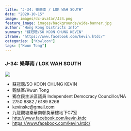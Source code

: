 ```yaml
---
title: "J-34: 樂華南 / LOK WAH SOUTH"
date: "2020-10-15"
image: images/dc-avatar/J34.png
feature_image: images/backgrounds/wide-banner.jpg
author: "Hong Kong Districts Info"
summary: "蘇冠聰/SO KOON CHUNG KEVIN"
iframe: "https://www.facebook.com/kevin.ktdc/"
categories: ["Kowloon"]
tags: ["Kwun Tong"]
---
```


### J-34: 樂華南 / LOK WAH SOUTH  
![](/images/dc-avatar/J34.png)  

 - 蘇冠聰/SO KOON CHUNG KEVIN  
 - 觀塘區/Kwun Tong  
 - 獨立民主派區議員 Independent Democracy Councillor/NA  
 - 2750 8882 / 6189 8268  
 - kevinskc@gmail.com  
 - 九龍觀塘樂華南邨奐華樓地下C7室  
 - http://www.facebook.com/kevin.ktdc  
 - https://www.facebook.com/kevin.ktdc/
